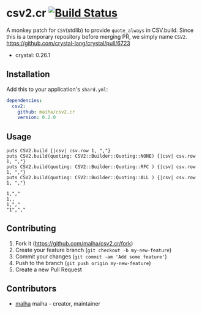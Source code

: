 # csv2.cr [![Build Status](https://travis-ci.org/maiha/csv2.cr.svg?branch=master)](https://travis-ci.org/maiha/csv2.cr)

A monkey patch for `CSV`(stdlib) to provide `quote_always` in CSV.build.
Since this is a temporary repository before merging PR, we simply name `CSV2`.
https://github.com/crystal-lang/crystal/pull/6723

- crystal: 0.26.1

## Installation

Add this to your application's `shard.yml`:

```yaml
dependencies:
  csv2:
    github: maiha/csv2.cr
    version: 0.2.0
```

## Usage

```crystal
puts CSV2.build {|csv| csv.row 1, ","}
puts CSV2.build(quoting: CSV2::Builder::Quoting::NONE) {|csv| csv.row 1, ","}
puts CSV2.build(quoting: CSV2::Builder::Quoting::RFC ) {|csv| csv.row 1, ","}
puts CSV2.build(quoting: CSV2::Builder::Quoting::ALL ) {|csv| csv.row 1, ","}
```

```
1,","
1,,
1,","
"1",","
```

## Contributing

1. Fork it (<https://github.com/maiha/csv2.cr/fork>)
2. Create your feature branch (`git checkout -b my-new-feature`)
3. Commit your changes (`git commit -am 'Add some feature'`)
4. Push to the branch (`git push origin my-new-feature`)
5. Create a new Pull Request

## Contributors

- [maiha](https://github.com/maiha) maiha - creator, maintainer
